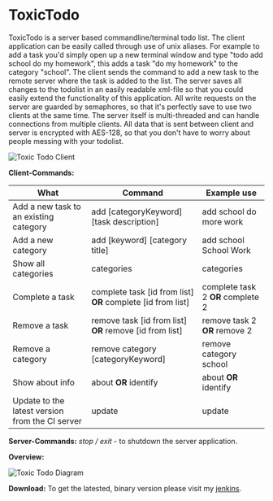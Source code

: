 ToxicTodo
=========

ToxicTodo is a server based commandline/terminal todo list. The client application can be easily called through use of unix aliases. For example to add a task you'd simply open up a new terminal window and type "todo add school do my homework", this adds a task "do my homework" to the category "school". The client sends the command to add a new task to the remote server where the task is added to the list. The server saves all changes to the todolist in an easily readable xml-file so that you could easily extend the functionality of this application. All write requests on the server are guarded by semaphores, so that it's perfectly save to use two clients at the same time.
The server itself is multi-threaded and can handle connections from multiple clients. All data that is sent between client and server is encrypted with AES-128, so that you don't have to worry about people messing with your todolist.

![Toxic Todo Client](http://w1nter.com/downloads/toxicTodoClient.png)

**Client-Commands:**

What | Command | Example use
------------- | ------------- | ------------- 
Add a new task to an existing category | add [categoryKeyword] [task description] | add school do more work
Add a new category | add [keyword] [category title] | add school School Work
Show all categories | categories | categories
Complete a task | complete task [id from list] **OR** complete [id from list] | complete task 2 **OR** complete 2
Remove a task | remove task [id from list] **OR** remove [id from list] | remove task 2 **OR** remove 2
Remove a category | remove category [categoryKeyword] | remove category school
Show about info | about **OR** identify | about **OR** identify
Update to the latest version from the CI server | update | update

**Server-Commands:**
*stop / exit* - to shutdown the server application.


**Overview:**


![Toxic Todo Diagram](http://w1nter.com/downloads/toxicTodoDiag.png)

**Download:**
To get the latested, binary version please visit my [jenkins](http://w1nter.net:8080/job/ToxicTodo/).
